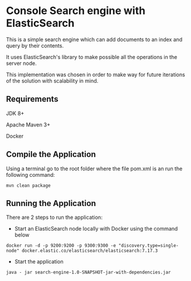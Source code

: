 # Console Search engine with ElasticSearch
This is a simple search engine which can add documents to an index and query by their contents.

It uses ElasticSearch's library to make possible all the operations in the server node. 

This implementation was chosen in order to make way for future iterations of the solution with scalability in mind. 
## Requirements
JDK 8+

Apache Maven 3+

Docker

## Compile the Application
Using a terminal go to the root folder where the file pom.xml is an run the following command:
```
mvn clean package
```
## Running the Application
There are 2 steps to run the application:
- Start an ElasticSearch node locally with Docker using the command below

```docker run -d -p 9200:9200 -p 9300:9300 -e "discovery.type=single-node" docker.elastic.co/elasticsearch/elasticsearch:7.17.3```

- Start the application

```java - jar search-engine-1.0-SNAPSHOT-jar-with-dependencies.jar```

